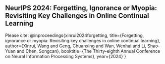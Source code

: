 ## NeurIPS 2024: Forgetting, Ignorance or Myopia: Revisiting Key Challenges in Online Continual Learning
Please cite: 
@inproceedings{xinrui2024forgetting,
  title={Forgetting, ignorance or myopia: Revisiting key challenges in online continual learning},
  author={Xinrui, Wang and Geng, Chuanxing and Wan, Wenhai and Li, Shao-Yuan and Chen, Songcan},
  booktitle={The Thirty-eighth Annual Conference on Neural Information Processing Systems},
  year={2024}
}

